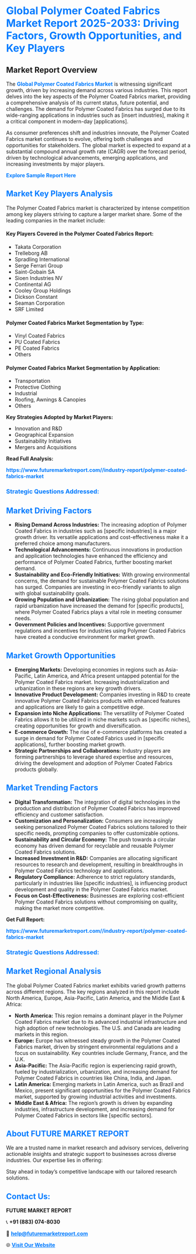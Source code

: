<h1 style="color: #007BFF;">Global Polymer Coated Fabrics Market Report 2025-2033: Driving Factors, Growth Opportunities, and Key Players</h1>

<section id="overview">
<h2>Market Report Overview</h2>
<p>The <a href="https://www.futuremarketreport.com//industry-report/polymer-coated-fabrics-market" style="color: #007BFF; text-decoration: none;"><strong>Global Polymer Coated Fabrics Market</strong></a> is witnessing significant growth, driven by increasing demand across various industries. This report delves into the key aspects of the Polymer Coated Fabrics market, providing a comprehensive analysis of its current status, future potential, and challenges. The demand for Polymer Coated Fabrics has surged due to its wide-ranging applications in industries such as [insert industries], making it a critical component in modern-day [applications].</p>
<p>As consumer preferences shift and industries innovate, the Polymer Coated Fabrics market continues to evolve, offering both challenges and opportunities for stakeholders. The global market is expected to expand at a substantial compound annual growth rate (CAGR) over the forecast period, driven by technological advancements, emerging applications, and increasing investments by major players.</p>
</section>

<section id="overview">
<p><a href="https://www.futuremarketreport.com//request-sample/reportId=90384" style="color: #007BFF; text-decoration: none;"><strong>Explore Sample Report Here</strong></a></p>
</section>

<section id="key-players">
<h2 style="color: #007BFF;">Market Key Players Analysis</h2>
<p>The Polymer Coated Fabrics market is characterized by intense competition among key players striving to capture a larger market share. Some of the leading companies in the market include:</p>
<h4>Key Players Covered in the Polymer Coated Fabrics Report:</h4>
<ul><li>Takata Corporation</li><li>Trelleborg AB</li><li>Spradling International</li><li>Serge Ferrari Group</li><li>Saint-Gobain SA</li><li>Sioen Industries NV</li><li>Continental AG</li><li>Cooley Group Holdings</li><li>Dickson Constant</li><li>Seaman Corporation</li><li>SRF Limited</li></ul>
<h4>Polymer Coated Fabrics Market Segmentation by Type:</h4>
<ul><li>Vinyl Coated Fabrics</li><li>PU Coated Fabrics</li><li>PE Coated Fabrics</li><li>Others</li></ul>

<h4>Polymer Coated Fabrics Market Segmentation by Application:</h4>
<ul><li>Transportation</li><li>Protective Clothing</li><li>Industrial</li><li>Roofing, Awnings &amp; Canopies</li><li>Others</li></ul>
<p><strong>Key Strategies Adopted by Market Players:</strong></p>
<ul>
<li>Innovation and R&D</li>
<li>Geographical Expansion</li>
<li>Sustainability Initiatives</li>
<li>Mergers and Acquisitions</li>
</ul>
</section>

<section>
<p><strong>Read Full Analysis: </strong></p><a href="https://www.futuremarketreport.com//industry-report/polymer-coated-fabrics-market" style="color: #007BFF; text-decoration: none;"><strong>https://www.futuremarketreport.com//industry-report/polymer-coated-fabrics-market</strong></a>
<h3 style="color: #007BFF;">Strategic Questions Addressed:</h3>
</section>

<section id="driving-factors">
<h2 style="color: #007BFF;">Market Driving Factors</h2>
<ul>
<li><strong>Rising Demand Across Industries:</strong> The increasing adoption of Polymer Coated Fabrics in industries such as [specific industries] is a major growth driver. Its versatile applications and cost-effectiveness make it a preferred choice among manufacturers.</li>
<li><strong>Technological Advancements:</strong> Continuous innovations in production and application technologies have enhanced the efficiency and performance of Polymer Coated Fabrics, further boosting market demand.</li>
<li><strong>Sustainability and Eco-Friendly Initiatives:</strong> With growing environmental concerns, the demand for sustainable Polymer Coated Fabrics solutions has surged. Companies are investing in eco-friendly variants to align with global sustainability goals.</li>
<li><strong>Growing Population and Urbanization:</strong> The rising global population and rapid urbanization have increased the demand for [specific products], where Polymer Coated Fabrics plays a vital role in meeting consumer needs.</li>
<li><strong>Government Policies and Incentives:</strong> Supportive government regulations and incentives for industries using Polymer Coated Fabrics have created a conducive environment for market growth.</li>
</ul>
</section>

<section id="growth-opportunities">
<h2 style="color: #007BFF;">Market Growth Opportunities</h2>
<ul>
<li><strong>Emerging Markets:</strong> Developing economies in regions such as Asia-Pacific, Latin America, and Africa present untapped potential for the Polymer Coated Fabrics market. Increasing industrialization and urbanization in these regions are key growth drivers.</li>
<li><strong>Innovative Product Development:</strong> Companies investing in R&D to create innovative Polymer Coated Fabrics products with enhanced features and applications are likely to gain a competitive edge.</li>
<li><strong>Expansion into Niche Applications:</strong> The versatility of Polymer Coated Fabrics allows it to be utilized in niche markets such as [specific niches], creating opportunities for growth and diversification.</li>
<li><strong>E-commerce Growth:</strong> The rise of e-commerce platforms has created a surge in demand for Polymer Coated Fabrics used in [specific applications], further boosting market growth.</li>
<li><strong>Strategic Partnerships and Collaborations:</strong> Industry players are forming partnerships to leverage shared expertise and resources, driving the development and adoption of Polymer Coated Fabrics products globally.</li>
</ul>
</section>

<section id="trending-factors">
<h2 style="color: #007BFF;">Market Trending Factors</h2>
<ul>
<li><strong>Digital Transformation:</strong> The integration of digital technologies in the production and distribution of Polymer Coated Fabrics has improved efficiency and customer satisfaction.</li>
<li><strong>Customization and Personalization:</strong> Consumers are increasingly seeking personalized Polymer Coated Fabrics solutions tailored to their specific needs, prompting companies to offer customizable options.</li>
<li><strong>Sustainability and Circular Economy:</strong> The push towards a circular economy has driven demand for recyclable and reusable Polymer Coated Fabrics solutions.</li>
<li><strong>Increased Investment in R&D:</strong> Companies are allocating significant resources to research and development, resulting in breakthroughs in Polymer Coated Fabrics technology and applications.</li>
<li><strong>Regulatory Compliance:</strong> Adherence to strict regulatory standards, particularly in industries like [specific industries], is influencing product development and quality in the Polymer Coated Fabrics market.</li>
<li><strong>Focus on Cost-Effectiveness:</strong> Businesses are exploring cost-efficient Polymer Coated Fabrics solutions without compromising on quality, making the market more competitive.</li>
</ul>
</section>

<section>
<p><strong>Get Full Report: </strong></p><a href="https://www.futuremarketreport.com//industry-report/polymer-coated-fabrics-market" style="color: #007BFF; text-decoration: none;"><strong>https://www.futuremarketreport.com//industry-report/polymer-coated-fabrics-market</strong></a>
<h3 style="color: #007BFF;">Strategic Questions Addressed:</h3>
</section>


<section id="regional-analysis">
<h2 style="color: #007BFF;">Market Regional Analysis</h2>
<p>The global Polymer Coated Fabrics market exhibits varied growth patterns across different regions. The key regions analyzed in this report include North America, Europe, Asia-Pacific, Latin America, and the Middle East & Africa:</p>
<ul>
<li><strong>North America:</strong> This region remains a dominant player in the Polymer Coated Fabrics market due to its advanced industrial infrastructure and high adoption of new technologies. The U.S. and Canada are leading markets in this region.</li>
<li><strong>Europe:</strong> Europe has witnessed steady growth in the Polymer Coated Fabrics market, driven by stringent environmental regulations and a focus on sustainability. Key countries include Germany, France, and the U.K.</li>
<li><strong>Asia-Pacific:</strong> The Asia-Pacific region is experiencing rapid growth, fueled by industrialization, urbanization, and increasing demand for Polymer Coated Fabrics in countries like China, India, and Japan.</li>
<li><strong>Latin America:</strong> Emerging markets in Latin America, such as Brazil and Mexico, present significant opportunities for the Polymer Coated Fabrics market, supported by growing industrial activities and investments.</li>
<li><strong>Middle East & Africa:</strong> The region’s growth is driven by expanding industries, infrastructure development, and increasing demand for Polymer Coated Fabrics in sectors like [specific sectors].</li>
</ul>
</section>

<footer>
<h2 style="color: #007BFF;">About FUTURE MARKET REPORT</h2>
<p>We are a trusted name in market research and advisory services, delivering actionable insights and strategic support to businesses across diverse industries. Our expertise lies in offering:</p>

<p>Stay ahead in today’s competitive landscape with our tailored research solutions.</p>

<h2 style="color: #007BFF;">Contact Us:</h2>
<p><strong>FUTURE MARKET REPORT</strong></p>
<p>📞 <strong>+91 (883) 074-8030</strong></p>
<p>📧 <strong><a href="mailto:help@futuremarketreport.com" style="color: #007BFF;">help@futuremarketreport.com</a></strong></p>
<p>🌐 <strong><a href="https://www.futuremarketreport.com/" style="color: #007BFF;">Visit Our Website</a></strong></p>
</footer>